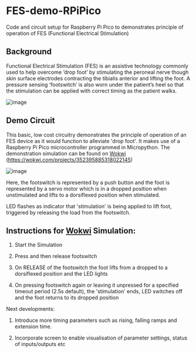 # FES-demo-RPiPico
Code and circuit setup for Raspberry Pi Pico to demonstrates principle of operation of  FES (Functional Electrical Stimulation) 

## Background
Functional Electrical Stimulation (FES) is an assistive technology commonly used to help overcome ‘drop foot’ by stimulating the peroneal nerve though skin surface electrodes contracting the tibialis anterior and lifting the foot. A pressure sensing ‘footswitch’ is also worn under the patient’s heel so that the stimulation can be applied with correct timing as the patient walks.

 ![image](https://user-images.githubusercontent.com/50867224/209982204-18cdecd4-6fc2-4bc6-aff5-48d455cc58a8.png)


## Demo Circuit
This basic, low cost circuitry demonstrates the principle of operation of an FES device as it would function to alleviate 'drop foot'. It makes use of a Raspberry Pi Pico microcontroller programmed in Micropython. The demonstration simulation can be found on [Wokwi](https://wokwi.com/projects/352395885318022145) (https://wokwi.com/projects/352395885318022145)
 
![image](https://user-images.githubusercontent.com/50867224/209982222-928cc592-ebdf-4024-aaac-51fc3782ae9e.png)

Here, the footswitch is represented by a push button and
the foot is represented by a servo motor which is in a 
dropped position when unstimulated and lifts
to a dorsiflexed position when stimulated.

LED flashes as indicator that 'stimulation' is being applied to lift foot, triggered by 
releasing the load from the footswitch.


## Instructions for [Wokwi](https://wokwi.com/projects/352395885318022145) Simulation:

1. Start the Simulation

2. Press and then release footswitch

3. On RELEASE of the footswitch the foot lifts from a dropped 
   to a dorsiflexed position and the LED lights

4. On pressing footswitch again or leaving it unpressed for a specified
   timeout period (2.5s default), the 'stimulation' ends, LED switches off and
the foot returns to its dropped position

Next developments:

1. Introduce more timing parameters such as rising, 
   falling ramps and extension time.

2. Incorporate screen to enable visualisation of 
parameter settings, status of inputs/outputs etc
